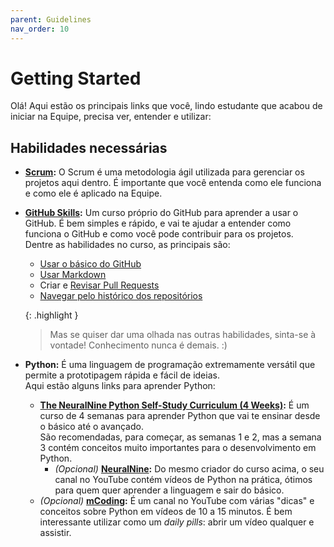 ```yaml
---
parent: Guidelines
nav_order: 10
---
```

# Getting Started

Olá! Aqui estão os principais links que você, lindo estudante que acabou de iniciar na Equipe, precisa ver, entender e utilizar:

## Habilidades necessárias

- [**Scrum**](Scrum.md)**:** O Scrum é uma metodologia ágil utilizada para gerenciar os projetos aqui dentro. É importante que você entenda como ele funciona e como ele é aplicado na Equipe.

- [**GitHub Skills**](https://skills.github.com/)**:** Um curso próprio do GitHub para aprender a usar o GitHub. É bem simples e rápido, e vai te ajudar a entender como funciona o GitHub e como você pode contribuir para os projetos.\
Dentre as habilidades no curso, as principais são:
  - [Usar o básico do GitHub](https://github.com/skills/introduction-to-github)
  - [Usar Markdown](https://github.com/skills/communicate-using-markdown)
  - Criar e [Revisar Pull Requests](https://github.com/skills/review-pull-requests)
  - [Navegar pelo histórico dos repositórios](https://github.com/skills/connect-the-dots)

  {: .highlight }
  > Mas se quiser dar uma olhada nas outras habilidades, sinta-se à vontade! Conhecimento nunca é demais. :)

- **Python:** É uma linguagem de programação extremamente versátil que permite a prototipagem rápida e fácil de ideias.\
  Aqui estão alguns links para aprender Python:
  - [**The NeuralNine Python Self-Study Curriculum (4 Weeks)**](https://github.com/NeuralNine/python-curriculum)**:** É um curso de 4 semanas para aprender Python que vai te ensinar desde o básico até o avançado.\
  São recomendadas, para começar, as semanas 1 e 2, mas a semana 3 contém conceitos muito importantes para o desenvolvimento em Python.
    - _(Opcional)_ [**NeuralNine**](https://www.youtube.com/c/NeuralNine)**:** Do mesmo criador do curso acima, o seu canal no YouTube contém vídeos de Python na prática, ótimos para quem quer aprender a linguagem e sair do básico.
  - _(Opcional)_ [**mCoding**](https://www.youtube.com/@mCoding)**:** É um canal no YouTube com várias "dicas" e conceitos sobre Python em vídeos de 10 a 15 minutos. É bem interessante utilizar como um _daily pills_: abrir um vídeo qualquer e assistir.
